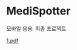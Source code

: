 # MediSpotter
모바일 응용: 최종 프로젝트


[1.pdf](https://github.com/2hy2on/MediSpotter/files/13804028/1.pdf)

